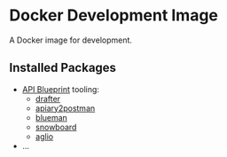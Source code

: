 # Docker Development Image

A Docker image for development.

## Installed Packages

- [API Blueprint](https://apiblueprint.org/) tooling:
  - [drafter](https://github.com/apiaryio/drafter)
  - [apiary2postman](https://github.com/thecopy/apiary2postman)
  - [blueman](https://github.com/pixelfusion/blueman)
  - [snowboard](https://github.com/bukalapak/snowboard)
  - [aglio](https://github.com/danielgtaylor/aglio)
- ...
